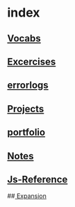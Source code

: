 # index

## [Vocabs](https://github.com/devendrk/vocab)

## [Excercises](https://github.com/devendrk/Excercise)

## [errorlogs](https://github.com/devendrk/-error-log)

## [Projects](https://github.com/devendrk/Projects)

## [portfolio](https://github.com/devendrk/Portfolio)

## [Notes](https://github.com/devendrk/notes)

## [Js-Reference](https://github.com/devendrk/js-Reference)
##[ Expansion](https://github.com/devendrk/Expansion)




